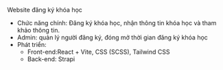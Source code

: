 Website đăng ký khóa học
- Chức năng chính: Đăng ký khóa học, nhận thông tin khóa học và tham khảo thông tin.
- Admin: quản lý người đăng ký, đóng mở thời gian đăng ký khóa học
- Phát triển:
  + Front-end:React + Vite, CSS (SCSS), Tailwind CSS
  + Back-end: Strapi
